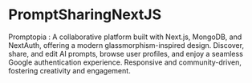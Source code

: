 # PromptSharingNextJS
Promptopia : A collaborative platform built with Next.js, MongoDB, and NextAuth, offering a modern glassmorphism-inspired design. Discover, share, and edit AI prompts, browse user profiles, and enjoy a seamless Google authentication experience. Responsive and community-driven, fostering creativity and engagement.
